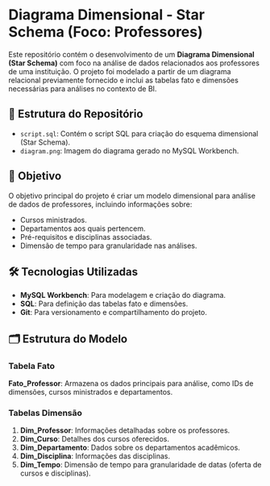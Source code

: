# Diagrama Dimensional - Star Schema (Foco: Professores)

Este repositório contém o desenvolvimento de um **Diagrama Dimensional (Star Schema)** com foco na análise de dados relacionados aos professores de uma instituição. O projeto foi modelado a partir de um diagrama relacional previamente fornecido e inclui as tabelas fato e dimensões necessárias para análises no contexto de BI.

## 📂 Estrutura do Repositório
- `script.sql`: Contém o script SQL para criação do esquema dimensional (Star Schema).
- `diagram.png`: Imagem do diagrama gerado no MySQL Workbench.
  
## 🚀 Objetivo
O objetivo principal do projeto é criar um modelo dimensional para análise de dados de professores, incluindo informações sobre:
- Cursos ministrados.
- Departamentos aos quais pertencem.
- Pré-requisitos e disciplinas associadas.
- Dimensão de tempo para granularidade nas análises.

## 🛠️ Tecnologias Utilizadas
- **MySQL Workbench**: Para modelagem e criação do diagrama.
- **SQL**: Para definição das tabelas fato e dimensões.
- **Git**: Para versionamento e compartilhamento do projeto.

## 🗂️ Estrutura do Modelo
### Tabela Fato
**Fato_Professor**: Armazena os dados principais para análise, como IDs de dimensões, cursos ministrados e departamentos.

### Tabelas Dimensão
1. **Dim_Professor**: Informações detalhadas sobre os professores.
2. **Dim_Curso**: Detalhes dos cursos oferecidos.
3. **Dim_Departamento**: Dados sobre os departamentos acadêmicos.
4. **Dim_Disciplina**: Informações das disciplinas.
5. **Dim_Tempo**: Dimensão de tempo para granularidade de datas (oferta de cursos e disciplinas).

